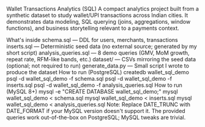 Wallet Transactions Analytics (SQL)
A compact analytics project built from a synthetic dataset to study wallet/UPI transactions across Indian cities. It demonstrates data modeling, SQL querying (joins, aggregations, window functions), and business storytelling relevant to a payments context.

What's inside
schema.sql — DDL for users, merchants, transactions
inserts.sql — Deterministic seed data (no external source; generated by my short script)
analysis_queries.sql — 8 demo queries (GMV, MoM growth, repeat rate, RFM-like bands, etc.)
dataset/ — CSVs mirroring the seed data (optional; not required to run)
generate_data.py — Small script I wrote to produce the dataset
How to run (PostgreSQL)
createdb wallet_sql_demo
psql -d wallet_sql_demo -f schema.sql
psql -d wallet_sql_demo -f inserts.sql
psql -d wallet_sql_demo -f analysis_queries.sql
How to run (MySQL 8+)
mysql -e "CREATE DATABASE wallet_sql_demo;"
mysql wallet_sql_demo < schema.sql
mysql wallet_sql_demo < inserts.sql
mysql wallet_sql_demo < analysis_queries.sql
Note: Replace DATE_TRUNC with DATE_FORMAT if your MySQL version doesn't support it. The provided queries work out-of-the-box on PostgreSQL; MySQL tweaks are trivial.
